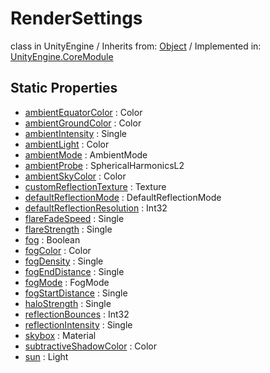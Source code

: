 # RenderSettings
class in UnityEngine
 / Inherits from: <a href="https://docs.unity3d.com/6000.0/Documentation/ScriptReference/Object.html" target="_blank">Object</a> / Implemented in: <a href="https://docs.unity3d.com/6000.0/Documentation/ScriptReference/UnityEngine.CoreModule.html" target="_blank">UnityEngine.CoreModule</a>
## Static Properties
- <a href="https://docs.unity3d.com/6000.0/Documentation/ScriptReference/RenderSettings-ambientEquatorColor.html" target="_blank">ambientEquatorColor</a> : Color
- <a href="https://docs.unity3d.com/6000.0/Documentation/ScriptReference/RenderSettings-ambientGroundColor.html" target="_blank">ambientGroundColor</a> : Color
- <a href="https://docs.unity3d.com/6000.0/Documentation/ScriptReference/RenderSettings-ambientIntensity.html" target="_blank">ambientIntensity</a> : Single
- <a href="https://docs.unity3d.com/6000.0/Documentation/ScriptReference/RenderSettings-ambientLight.html" target="_blank">ambientLight</a> : Color
- <a href="https://docs.unity3d.com/6000.0/Documentation/ScriptReference/RenderSettings-ambientMode.html" target="_blank">ambientMode</a> : AmbientMode
- <a href="https://docs.unity3d.com/6000.0/Documentation/ScriptReference/RenderSettings-ambientProbe.html" target="_blank">ambientProbe</a> : SphericalHarmonicsL2
- <a href="https://docs.unity3d.com/6000.0/Documentation/ScriptReference/RenderSettings-ambientSkyColor.html" target="_blank">ambientSkyColor</a> : Color
- <a href="https://docs.unity3d.com/6000.0/Documentation/ScriptReference/RenderSettings-customReflectionTexture.html" target="_blank">customReflectionTexture</a> : Texture
- <a href="https://docs.unity3d.com/6000.0/Documentation/ScriptReference/RenderSettings-defaultReflectionMode.html" target="_blank">defaultReflectionMode</a> : DefaultReflectionMode
- <a href="https://docs.unity3d.com/6000.0/Documentation/ScriptReference/RenderSettings-defaultReflectionResolution.html" target="_blank">defaultReflectionResolution</a> : Int32
- <a href="https://docs.unity3d.com/6000.0/Documentation/ScriptReference/RenderSettings-flareFadeSpeed.html" target="_blank">flareFadeSpeed</a> : Single
- <a href="https://docs.unity3d.com/6000.0/Documentation/ScriptReference/RenderSettings-flareStrength.html" target="_blank">flareStrength</a> : Single
- <a href="https://docs.unity3d.com/6000.0/Documentation/ScriptReference/RenderSettings-fog.html" target="_blank">fog</a> : Boolean
- <a href="https://docs.unity3d.com/6000.0/Documentation/ScriptReference/RenderSettings-fogColor.html" target="_blank">fogColor</a> : Color
- <a href="https://docs.unity3d.com/6000.0/Documentation/ScriptReference/RenderSettings-fogDensity.html" target="_blank">fogDensity</a> : Single
- <a href="https://docs.unity3d.com/6000.0/Documentation/ScriptReference/RenderSettings-fogEndDistance.html" target="_blank">fogEndDistance</a> : Single
- <a href="https://docs.unity3d.com/6000.0/Documentation/ScriptReference/RenderSettings-fogMode.html" target="_blank">fogMode</a> : FogMode
- <a href="https://docs.unity3d.com/6000.0/Documentation/ScriptReference/RenderSettings-fogStartDistance.html" target="_blank">fogStartDistance</a> : Single
- <a href="https://docs.unity3d.com/6000.0/Documentation/ScriptReference/RenderSettings-haloStrength.html" target="_blank">haloStrength</a> : Single
- <a href="https://docs.unity3d.com/6000.0/Documentation/ScriptReference/RenderSettings-reflectionBounces.html" target="_blank">reflectionBounces</a> : Int32
- <a href="https://docs.unity3d.com/6000.0/Documentation/ScriptReference/RenderSettings-reflectionIntensity.html" target="_blank">reflectionIntensity</a> : Single
- <a href="https://docs.unity3d.com/6000.0/Documentation/ScriptReference/RenderSettings-skybox.html" target="_blank">skybox</a> : Material
- <a href="https://docs.unity3d.com/6000.0/Documentation/ScriptReference/RenderSettings-subtractiveShadowColor.html" target="_blank">subtractiveShadowColor</a> : Color
- <a href="https://docs.unity3d.com/6000.0/Documentation/ScriptReference/RenderSettings-sun.html" target="_blank">sun</a> : Light
